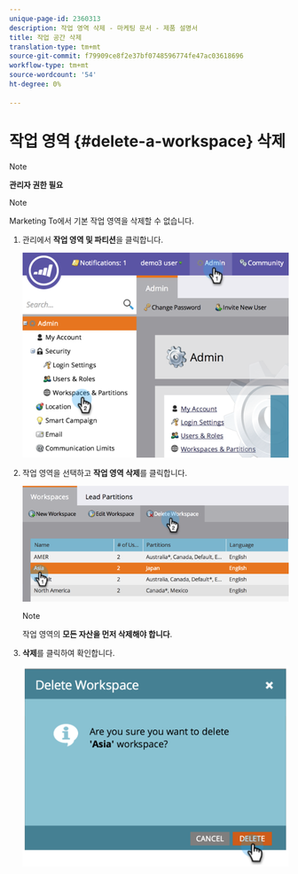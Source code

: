 ```yaml
---
unique-page-id: 2360313
description: 작업 영역 삭제 - 마케팅 문서 - 제품 설명서
title: 작업 공간 삭제
translation-type: tm+mt
source-git-commit: f79909ce8f2e37bf0748596774fe47ac03618696
workflow-type: tm+mt
source-wordcount: '54'
ht-degree: 0%

---
```



# 작업 영역 {#delete-a-workspace} 삭제

>[!NOTE]
>
>**관리자 권한 필요**

>[!NOTE]
>
>Marketing To에서 기본 작업 영역을 삭제할 수 없습니다.

1. 관리에서 **작업 영역 및 파티션**&#x200B;을 클릭합니다.

   ![](assets/image2014-9-17-11-3a56-3a34.png)

1. 작업 영역을 선택하고 **작업 영역 삭제**&#x200B;를 클릭합니다.

   ![](assets/image2014-9-17-11-3a56-3a50.png)

   >[!NOTE]
   >
   >작업 영역의 **모든 자산을 먼저 삭제해야 합니다**.

1. **삭제**&#x200B;를 클릭하여 확인합니다.

   ![](assets/image2014-9-17-11-3a57-3a1.png)
